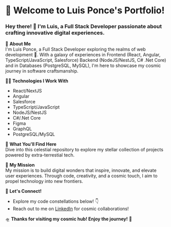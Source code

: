 # 🚀 Welcome to Luis Ponce's Portfolio!

### Hey there! 👋 I'm Luis, a Full Stack Developer passionate about crafting innovative digital experiences.

🌟 **About Me**  
I'm Luis Ponce, a Full Stack Developer exploring the realms of web development 🌙. With a galaxy of experiences in Frontend (React, Angular, TypeScript/JavaScript, Salesforce) Backend (NodeJS/NestJS, C# .Net Core) and in Databases (PostgreSQL, MySQL), I'm here to showcase my cosmic journey in software craftsmanship.

🧑‍💻 **Technologies I Work With**

- React/NextJS
- Angular
- Salesforce
- TypeScript/JavaScript
- NodeJS/NestJS
- C#/.Net Core
- Figma
- GraphQL
- PostgreSQL/MySQL

🌌 **What You'll Find Here**  
Dive into this celestial repository to explore my stellar collection of projects powered by extra-terrestial tech.

🚀 **My Mission**  
My mission is to build digital wonders that inspire, innovate, and elevate user experiences. Through code, creativity, and a cosmic touch, I aim to propel technology into new frontiers.

🌠 **Let's Connect!**

- Explore my code constellations below! 👇
- Reach out to me on [LinkedIn](https://www.linkedin.com/in/luis-gerardo-ponce-rodriguez-1277a5140/) for cosmic collaborations!

🛸 **Thanks for visiting my cosmic hub! Enjoy the journey!** 🌌
